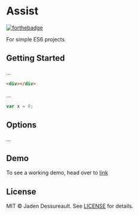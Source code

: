 # Assist

[![forthebadge](http://forthebadge.com/images/badges/uses-badges.svg)](http://forthebadge.com)

For simple ES6 projects

## Getting Started

...

```html
<div></div>
```

...

```js
var x = 0;
```

## Options

...

## Demo

To see a working demo, head over to [link](#)

## License

MIT © Jaden Dessureault. See [LICENSE](LICENSE) for details.